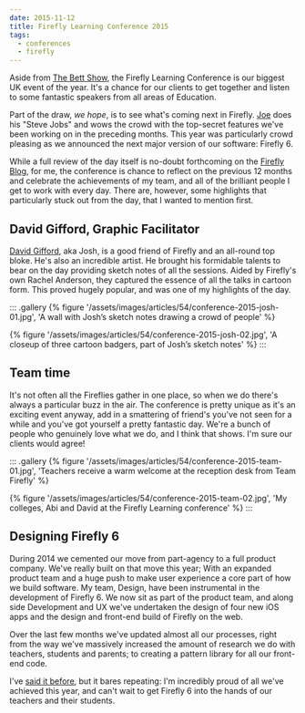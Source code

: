 ```yaml
---
date: 2015-11-12
title: Firefly Learning Conference 2015
tags:
  - conferences
  - firefly
---
```


Aside from [The Bett Show](//www.bettshow.com/), the Firefly Learning Conference is our biggest UK event of the year. It's a chance for our clients to get together and listen to some fantastic speakers from all areas of Education.

Part of the draw, _we hope_, is to see what's coming next in Firefly. [Joe](//twitter.com/j0ejack) does his "Steve Jobs" and wows the crowd with the top-secret features we've been working on in the preceding months. This year was particularly crowd pleasing as we announced the next major version of our software: Firefly 6.  

While a full review of the day itself is no-doubt forthcoming on the [Firefly Blog](//fireflylearning.com/blog), for me, the conference is chance to reflect on the previous 12 months and celebrate the achievements of my team, and all of the brilliant people I get to work with every day. There are, however, some highlights that particularly stuck out from the day, that I wanted to mention first.

## David Gifford, Graphic Facilitator

[David Gifford](//inscriptdesign.com), aka Josh, is a good friend of Firefly and an all-round top bloke. He's also an incredible artist. He brought his formidable talents to bear on the day providing sketch notes of all the sessions. Aided by Firefly's own Rachel Anderson, they captured the essence of all the talks in cartoon form. This proved hugely popular, and was one of my highlights of the day.

::: .gallery
{% figure '/assets/images/articles/54/conference-2015-josh-01.jpg', 'A wall with Josh’s sketch notes drawing a crowd of people' %}

{% figure '/assets/images/articles/54/conference-2015-josh-02.jpg', 'A closeup of three cartoon badgers, part of Josh’s sketch notes' %}
:::

## Team time

It's not often all the Fireflies gather in one place, so when we do there's always a particular buzz in the air. The conference is pretty unique as it's an exciting event anyway, add in a smattering of friend's you've not seen for a while and you've got yourself a pretty fantastic day. We're a bunch of people who genuinely love what we do, and I think that shows. I'm sure our clients would agree!

::: .gallery
{% figure '/assets/images/articles/54/conference-2015-team-01.jpg', 'Teachers receive a warm welcome at the reception desk from Team Firefly' %}

{% figure '/assets/images/articles/54/conference-2015-team-02.jpg', 'My colleges, Abi and David at the Firefly Learning conference' %}
:::

## Designing Firefly 6

During 2014 we cemented our move from part-agency to a full product company. We've really built on that move this year; With an expanded product team and a huge push to make user experience a core part of how we build software. My team, Design, have been instrumental in the development of Firefly 6. We now sit as part of the product team, and along side Development and UX we've undertaken the design of four new iOS apps and the design and front-end build of Firefly on the web.

Over the last few months we've updated almost all our processes, right from the way we've massively increased the amount of research we do with teachers, students and parents; to creating a pattern library for all our front-end code.

I've [said it before](/articles/46/), but it bares repeating: I'm incredibly proud of all we've achieved this year, and can't wait to get Firefly 6 into the hands of our teachers and their students.
